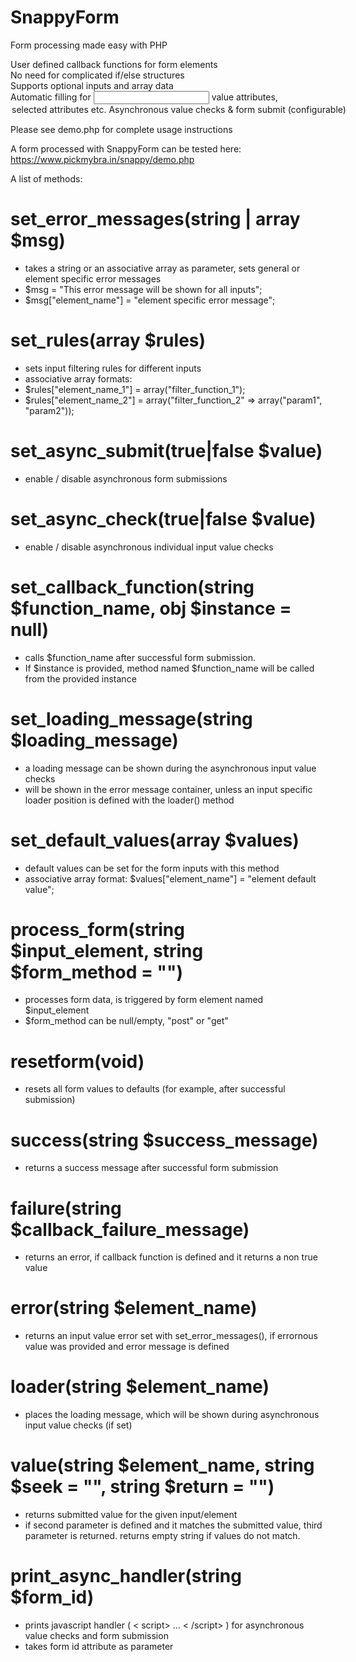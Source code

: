 # SnappyForm
 Form processing made easy with PHP
 
 User defined callback functions for form elements<br>
 No need for complicated if/else structures<br>
 Supports optional inputs and array data<br>
 Automatic filling for <input> value attributes, <option> selected attributes etc. <br>
 Asynchronous value checks & form submit (configurable)
 
 Please see demo.php for complete usage instructions
 
 A form processed with SnappyForm can be tested here:
 https://www.pickmybra.in/snappy/demo.php
 
 A list of methods:
 
 #  set_error_messages(string | array $msg)
 - takes a string or an associative array as parameter, sets general or element specific error messages
 - $msg = "This error message will be shown for all inputs";
 - $msg["element_name"] = "element specific error message";

 #  set_rules(array $rules)
 - sets input filtering rules for different inputs
 - associative array formats: 
 - $rules["element_name_1"] = array("filter_function_1");
 - $rules["element_name_2"] = array("filter_function_2" => array("param1", "param2"));

 # set_async_submit(true|false $value)
 - enable / disable asynchronous form submissions
 
 # set_async_check(true|false $value)
 - enable / disable asynchronous individual input value checks
 
 # set_callback_function(string $function_name, obj $instance = null)
 - calls $function_name after successful form submission.
 - If $instance is provided, method named $function_name will be called from the provided instance
 
 # set_loading_message(string $loading_message)
 - a loading message can be shown during the asynchronous input value checks
 - will be shown in the error message container, unless an input specific loader position is defined with the loader() method

 # set_default_values(array $values)
 - default values can be set for the form inputs with this method
 - associative array format: $values["element_name"] = "element default value";
 
 # process_form(string $input_element, string $form_method = "")
 - processes form data, is triggered by form element named $input_element
 - $form_method can be null/empty, "post" or "get"

 # resetform(void)
 - resets all form values to defaults (for example, after successful submission)

 # success(string $success_message)
 - returns a success message after successful form submission

 # failure(string $callback_failure_message)
 - returns an error, if callback function is defined and it returns a non true value
 
 # error(string $element_name)
 - returns an input value error set with set_error_messages(), if errornous value was provided and error message is defined
 
 # loader(string $element_name)
 - places the loading message, which will be shown during asynchronous input value checks (if set)
 
 # value(string $element_name, string $seek = "", string $return = "")
 - returns submitted value for the given input/element
 - if second parameter is defined and it matches the submitted value, third parameter is returned. returns empty string if values do not match.
 
 # print_async_handler(string $form_id)
 - prints javascript handler ( < script> ... < /script> ) for asynchronous value checks and form submission
 - takes form id attribute as parameter 


 
 
